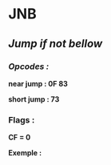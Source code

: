 # JNB

## *Jump if not bellow*

### *Opcodes :*

**near jump   : 0F 83**

**short jump : 73**

### Flags :
**CF = 0**

**Exemple :**